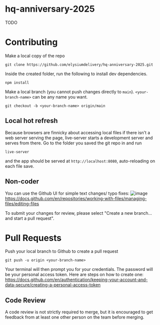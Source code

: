 # hq-anniversary-2025

TODO

# Contributing

Make a local copy of the repo

`git clone https://github.com/elysiumdelivery/hq-anniversary-2025.git`

Inside the created folder, run the following to install dev dependencies.

`npm install`

Make a local branch (you cannot push changes directly to `main`). `<your-branch-name>` can be any name you want.

`git checkout -b <your-branch-name> origin/main`

## Local hot refresh

Because browsers are finnicky about accessing local files if there isn't a web server serving the page, live-server starts a development server and serves from there. Go to the folder you saved the git repo in and run

`live-server`

and the app should be served at `http://localhost:8080`, auto-reloading on each file save.

## Non-coder

You can use the Github UI for simple text changes/ typo fixes:
![image](https://user-images.githubusercontent.com/47371080/201824933-0ae51ae2-bfbe-42fe-8a2b-c04b89665e1e.png)
https://docs.github.com/en/repositories/working-with-files/managing-files/editing-files

To submit your changes for review, please select "Create a new branch... and start a pull request".

# Pull Requests

Push your local branch to Github to create a pull request

`git push -u origin <your-branch-name>`

Your terminal will then prompt you for your credentials. The password will be your personal access token. Here are steps on how to create one: https://docs.github.com/en/authentication/keeping-your-account-and-data-secure/creating-a-personal-access-token

## Code Review

A code review is not strictly required to merge, but it is encouraged to get feedback from at least one other person on the team before merging.
